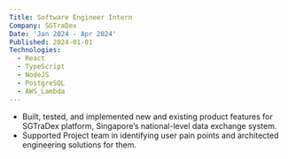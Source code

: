 ```yaml
---
Title: Software Engineer Intern
Company: SGTraDex
Date: 'Jan 2024 - Apr 2024'
Published: 2024-01-01
Technologies:
  - React
  - TypeScript
  - NodeJS
  - PostgreSQL
  - AWS_Lambda
---
```


- Built, tested, and implemented new and existing product features for SGTraDex platform, Singapore’s national-level data exchange system.
- Supported Project team in identifying user pain points and architected engineering solutions for them.
